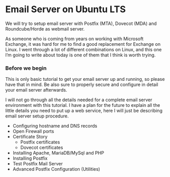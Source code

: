 # Email Server on Ubuntu LTS

We will try to setup email server with Postfix (MTA), Dovecot (MDA) and Roundcube/Horde as webmail server.

As someone who is coming from years on working with Microsoft Exchange, it was hard for me to find a good replacement for Exchange on Linux. I went through a lot of different combinations on Linux, and this one I’m going to write about today is one of them that I think is worth trying.  

### Before we begin

This is only basic tutorial to get your email server up and running, so please have that in mind. Be also sure to properly secure and configure in detail your email server afterwards.

I will not go through all the details needed for a complete email server environment with this tutorial. I have a plan for the future to explain all the little details you need to put up a web service, here I will just be describing email server setup procedure.

- Configuring hostname and DNS records
- Open Firewall ports
- Certificate Story
	- Postfix certificates
	- Dovecot certificates
- Installing Apache, MariaDB/MySql and PHP
- Installing Postfix
- Test Postfix Mail Server
- Advanced Postfix Configuration (Utilities)
